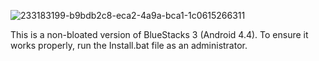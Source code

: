 ![233183199-b9bdb2c8-eca2-4a9a-bca1-1c0615266311](https://github.com/Twig6943/Non-Bloated-Bluestacks-3/assets/119701717/ab88a1dc-b0dc-4ae6-ace7-dfd836ae8ab2)


This is a non-bloated version of BlueStacks 3 (Android 4.4). To ensure it works properly, run the Install.bat file as an administrator.
